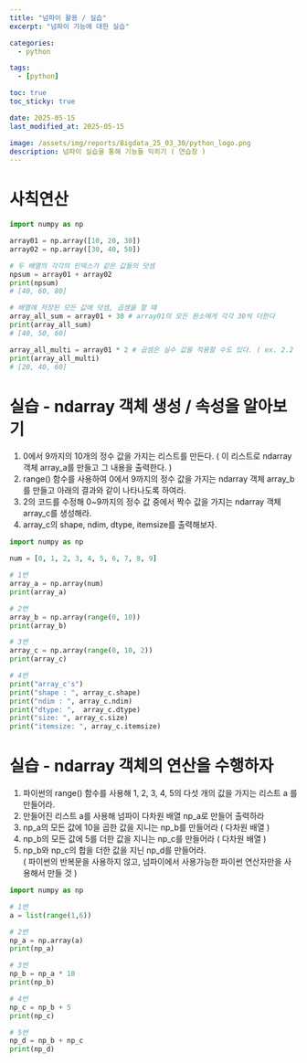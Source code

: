 ```yaml
---
title: "넘파이 활용 / 실습"
excerpt: "넘파이 기능에 대한 실습"

categories:
  - python

tags:
  - [python]

toc: true
toc_sticky: true

date: 2025-05-15
last_modified_at: 2025-05-15

image: /assets/img/reports/Bigdata_25_03_30/python_logo.png
description: 넘파이 실습을 통해 기능들 익히기 ( 연습장 )
---
```

# 사칙연산
```python
import numpy as np

array01 = np.array([10, 20, 30])
array02 = np.array([30, 40, 50])

# 두 배열의 각각의 인덱스가 같은 값들의 덧셈
npsum = array01 + array02 
print(npsum)
# [40, 60, 80]

# 배열에 저장된 모든 값에 덧셈, 곱셈을 할 때
array_all_sum = array01 + 30 # array01의 모든 원소에게 각각 30씩 더한다
print(array_all_sum)
# [40, 50, 60]

array_all_multi = array01 * 2 # 곱셈은 실수 값을 적용할 수도 있다. ( ex. 2.2 )
print(array_all_multi)
# [20, 40, 60]
```
# 실습 - ndarray 객체 생성 / 속성을 알아보기
1. 0에서 9까지의 10개의 정수 값을 가지는 리스트를 만든다. ( 이 리스트로 ndarray 객체 array_a를 만들고 그 내용을 출력한다. )  
2. range() 함수를 사용하여 0에서 9까지의 정수 값을 가지는 ndarray 객체 array_b를 만들고 아래의 결과와 같이 나타나도록 하여라.  
3. 2의 코드를 수정해 0~9까지의 정수 값 중에서 짝수 값을 가지는 ndarray 객체 array_c를 생성해라.  
4. array_c의 shape, ndim, dtype, itemsize를 출력해보자.  
```python
import numpy as np

num = [0, 1, 2, 3, 4, 5, 6, 7, 8, 9]

# 1번 
array_a = np.array(num)
print(array_a)

# 2번
array_b = np.array(range(0, 10))
print(array_b)

# 3번
array_c = np.array(range(0, 10, 2))
print(array_c)

# 4번
print("array_c's")
print("shape : ", array_c.shape)
print("ndim : ", array_c.ndim)
print("dtype: ",  array_c.dtype)
print("size: ", array_c.size)
print("itemsize: ", array_c.itemsize)
```
# 실습 - ndarray 객체의 연산을 수행하자
1. 파이썬의 range() 함수를 사용해 1, 2, 3, 4, 5의 다섯 개의 값을 가지는 리스트 a 를 만들어라.   
2. 만들어진 리스트 a를 사용해 넘파이 다차원 배열 np_a로 만들어 출력하라  
3. np_a의 모든 값에 10을 곱한 값을 지니는 np_b를 만들어라 ( 다차원 배열 )  
4. np_b의 모든 값에 5를 더한 값을 지니는 np_c를 만들어라 ( 다차원 배열 )  
5. np_b와 np_c의 합을 더한 값을 지닌 np_d를 만들어라.  
( 파이썬의 반복문을 사용하지 않고, 넘파이에서 사용가능한 파이썬 연산자만을 사용해서 만들 것 )  
```python
import numpy as np

# 1번
a = list(range(1,6)) 

# 2번
np_a = np.array(a)
print(np_a)

# 3번
np_b = np_a * 10
print(np_b)

# 4번
np_c = np_b + 5
print(np_c)

# 5번
np_d = np_b + np_c
print(np_d)
```  
